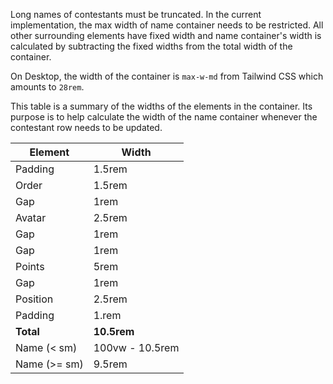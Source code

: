 Long names of contestants must be truncated. In the current implementation, the 
max width of name container needs to be restricted. All other surrounding
elements have fixed width and name container's width is calculated by 
subtracting the fixed widths from the total width of the container.

On Desktop, the width of the container is `max-w-md` from Tailwind CSS which
amounts to `28rem`.

This table is a summary of the widths of the elements in the container. Its
purpose is to help calculate the width of the name container whenever the
contestant row needs to be updated.


| Element      | Width           |
|--------------|-----------------|
| Padding      | 1.5rem          |
| Order        | 1.5rem          |
| Gap          | 1rem            |
| Avatar       | 2.5rem          |
| Gap          | 1rem            |
| Gap          | 1rem            |
| Points       | 5rem            |
| Gap          | 1rem            |
| Position     | 2.5rem          |
| Padding      | 1.rem           |
| **Total**    | **10.5rem**     |
| Name (< sm)  | 100vw - 10.5rem |
| Name (>= sm) | 9.5rem          |